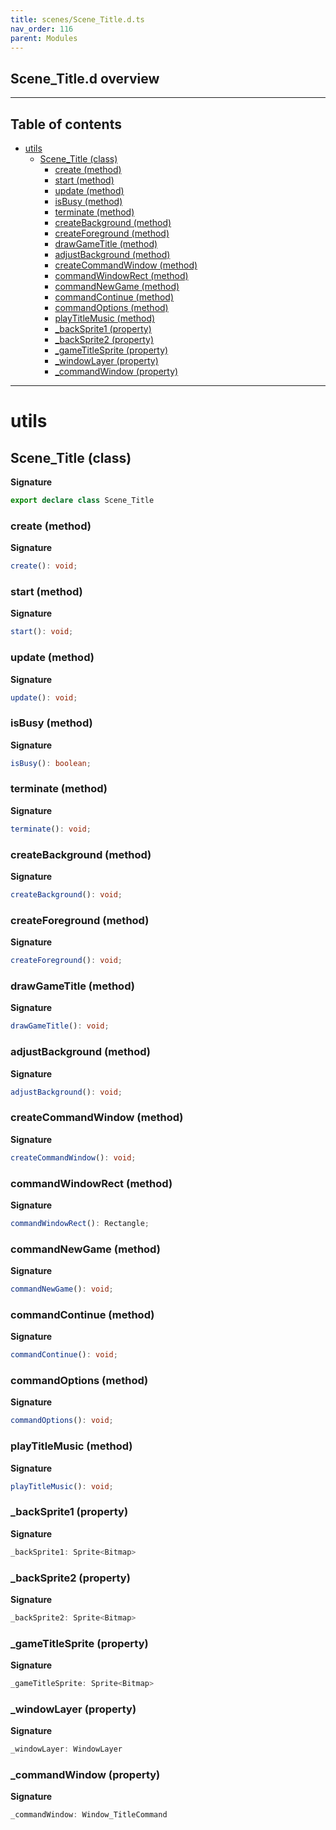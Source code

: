 ```yaml
---
title: scenes/Scene_Title.d.ts
nav_order: 116
parent: Modules
---
```


## Scene_Title.d overview

---

<h2 class="text-delta">Table of contents</h2>

- [utils](#utils)
  - [Scene_Title (class)](#scene_title-class)
    - [create (method)](#create-method)
    - [start (method)](#start-method)
    - [update (method)](#update-method)
    - [isBusy (method)](#isbusy-method)
    - [terminate (method)](#terminate-method)
    - [createBackground (method)](#createbackground-method)
    - [createForeground (method)](#createforeground-method)
    - [drawGameTitle (method)](#drawgametitle-method)
    - [adjustBackground (method)](#adjustbackground-method)
    - [createCommandWindow (method)](#createcommandwindow-method)
    - [commandWindowRect (method)](#commandwindowrect-method)
    - [commandNewGame (method)](#commandnewgame-method)
    - [commandContinue (method)](#commandcontinue-method)
    - [commandOptions (method)](#commandoptions-method)
    - [playTitleMusic (method)](#playtitlemusic-method)
    - [\_backSprite1 (property)](#_backsprite1-property)
    - [\_backSprite2 (property)](#_backsprite2-property)
    - [\_gameTitleSprite (property)](#_gametitlesprite-property)
    - [\_windowLayer (property)](#_windowlayer-property)
    - [\_commandWindow (property)](#_commandwindow-property)

---

# utils

## Scene_Title (class)

**Signature**

```ts
export declare class Scene_Title
```

### create (method)

**Signature**

```ts
create(): void;
```

### start (method)

**Signature**

```ts
start(): void;
```

### update (method)

**Signature**

```ts
update(): void;
```

### isBusy (method)

**Signature**

```ts
isBusy(): boolean;
```

### terminate (method)

**Signature**

```ts
terminate(): void;
```

### createBackground (method)

**Signature**

```ts
createBackground(): void;
```

### createForeground (method)

**Signature**

```ts
createForeground(): void;
```

### drawGameTitle (method)

**Signature**

```ts
drawGameTitle(): void;
```

### adjustBackground (method)

**Signature**

```ts
adjustBackground(): void;
```

### createCommandWindow (method)

**Signature**

```ts
createCommandWindow(): void;
```

### commandWindowRect (method)

**Signature**

```ts
commandWindowRect(): Rectangle;
```

### commandNewGame (method)

**Signature**

```ts
commandNewGame(): void;
```

### commandContinue (method)

**Signature**

```ts
commandContinue(): void;
```

### commandOptions (method)

**Signature**

```ts
commandOptions(): void;
```

### playTitleMusic (method)

**Signature**

```ts
playTitleMusic(): void;
```

### \_backSprite1 (property)

**Signature**

```ts
_backSprite1: Sprite<Bitmap>
```

### \_backSprite2 (property)

**Signature**

```ts
_backSprite2: Sprite<Bitmap>
```

### \_gameTitleSprite (property)

**Signature**

```ts
_gameTitleSprite: Sprite<Bitmap>
```

### \_windowLayer (property)

**Signature**

```ts
_windowLayer: WindowLayer
```

### \_commandWindow (property)

**Signature**

```ts
_commandWindow: Window_TitleCommand
```
